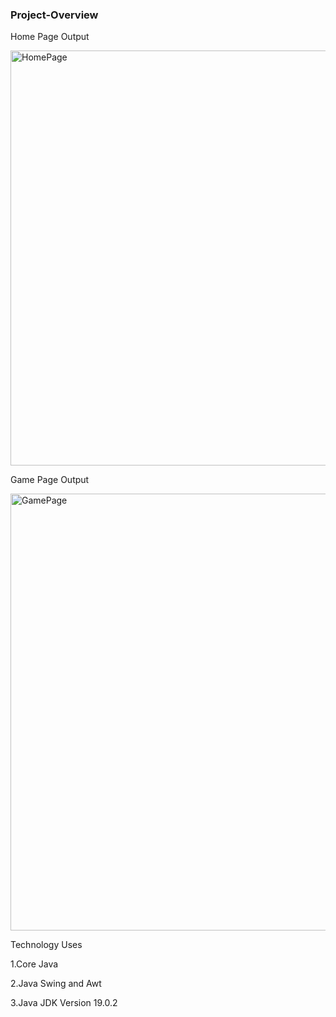 ### Project-Overview

Home Page Output


<img width="664" alt="HomePage" src="https://github.com/ramdhruw21/OIBSIP/assets/123404653/f709a543-d288-4298-a2aa-f779287bb443">


Game Page Output

<img width="699" alt="GamePage" src="https://github.com/ramdhruw21/OIBSIP/assets/123404653/53e993f1-e6c7-4866-af91-2048176c7ad6">


Technology Uses

1.Core Java 

2.Java Swing and Awt

3.Java JDK Version 19.0.2
